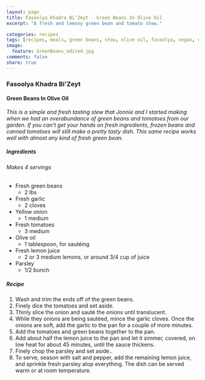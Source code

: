 ```yaml
---
layout: page
title: Fasoolya Khadra Bi'Zeyt · Green Beans In Olive Oil
excerpt: "A fresh and lemony green bean and tomato stew."

categories: recipes
tags: [recipes, meals, green beans, stew, olive oil, fasoolya, vegan, vegetarian]
image:
  feature: GreenBeans_edited.jpg
comments: false
share: true
---
```


### Fasoolya Khadra Bi'Zeyt
#### Green Beans In Olive Oil
*This is a simple and fresh tasting stew that Jonnie and I started making when we had an overabundance of green beans and tomatoes from our garden. If you can't get your hands on fresh ingredients, frozen beans and canned tomatoes will still make a pretty tasty dish. This same recipe works well with almost any kind of fresh green bean.*

##### Ingredients
###### Makes 4 servings

* Fresh green beans
  - 2 lbs
* Fresh garlic
  - 2 cloves
* Yellow onion
  - 1 medium
* Fresh tomatoes
  - 3 medium
* Olive oil
  - 1 tablespoon, for sautéing
* Fresh lemon juice
  - 2 or 3 medium lemons, or around 3/4 cup of juice
* Parsley
    - 1/2 bunch

##### Recipe
1. Wash and trim the ends off of the green beans.
2. Finely dice the tomatoes and set aside.
3. Thinly slice the onion and sauté the onions until translucent.
4. While they onions are being sautéed, mince the garlic cloves. Once the onions are soft, add the garlic to the pan for a couple of more minutes.
5. Add the tomatoes and green beans together to the pan.
6. Add about half the lemon juice to the pan and let it simmer, covered, on low heat for about 45 minutes, until the sauce thickens.
7. Finely chop the parsley and set aside..
8. To serve, season with salt and pepper, add the remaining lemon juice, and sprinkle fresh parsley atop everything. The dish can be served warm or at room temperature.
